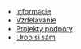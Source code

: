 * [Informácie](/Inform%C3%A1cie)
* [Vzdelávanie](/Vzdel%C3%A1vanie)
* [Projekty podpory](/Projekty-podpory)
* [Urob si sám](/Urob-si-s%C3%A1m)
